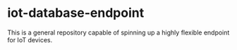 # iot-database-endpoint

This is a general repository capable of spinning up a highly flexible endpoint for IoT devices.
